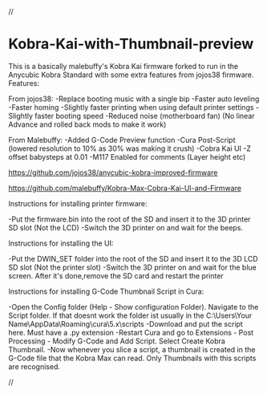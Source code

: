 //
# Kobra-Kai-with-Thumbnail-preview
This is a basically malebuffy's Kobra Kai firmware forked to run in the Anycubic Kobra Standard with some extra features from jojos38 firmware.
Features:

From jojos38:
-Replace booting music with a single bip
-Faster auto leveling
-Faster homing
-Slightly faster printing when using default printer settings
-Slightly faster booting speed
-Reduced noise (motherboard fan)
(No linear Advance and rolled back mods to make it work)

From Malebuffy:
-Added G-Code Preview function
-Cura Post-Script (lowered resolution to 10% as 30% was making it crush)
-Cobra Kai UI
-Z offset babysteps at 0.01
-M117 Enabled for comments (Layer height etc)

https://github.com/jojos38/anycubic-kobra-improved-firmware

https://github.com/malebuffy/Kobra-Max-Cobra-Kai-UI-and-Firmware

Instructions for installing printer firmware:

-Put the firmware.bin into the root of the SD and insert it to the 3D printer SD slot (Not the LCD)
-Switch the 3D printer on and wait for the beeps.

Instructions for installing the UI:

-Put the DWIN_SET folder into the root of the SD and insert it to the 3D LCD SD slot (Not the printer slot)
-Switch the 3D printer on and wait for the blue screen. After it's done,remove the SD card and restart the printer

Instructions for installing G-Code Thumbnail Script in Cura:

-Open the Config folder (Help - Show configuration Folder). Navigate to the Script folder. If that doesnt work the folder ist usually in the C:\Users\Your Name\AppData\Roaming\cura\5.x\scripts
-Download and put the script here. Must have a .py extension
-Restart Cura and go to Extensions - Post Processing - Modify G-Code and Add Script. Select Create Kobra Thumbnail.
-Now whenever you slice a script, a thumbnail is created in the G-Code file that the Kobra Max can read. Only Thumbnails with this scripts are recognised.

//
